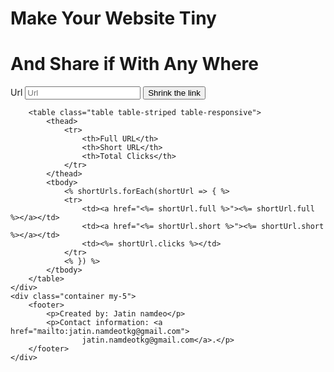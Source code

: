 <!DOCTYPE html>
<html lang="en">

<head>
    <meta charset="UTF-8">
    <meta name="viewport" content="width=device-width, initial-scale=1.0">
    <meta http-equiv="X-UA-Compatible" content="ie=edge">
    <link rel="stylesheet" href="https://stackpath.bootstrapcdn.com/bootstrap/4.4.1/css/bootstrap.min.css"
        integrity="sha384-Vkoo8x4CGsO3+Hhxv8T/Q5PaXtkKtu6ug5TOeNV6gBiFeWPGFN9MuhOf23Q9Ifjh" crossorigin="anonymous">
    <title>Website Link Shortner || Pappu Kumar</title>
</head>

<body>
    <div class="container">
        <h1>Make Your Website Tiny</h1>
        <h1>And Share if With Any Where</h1>
        <form action="/shortUrls" method="POST" class="my-4 form-inline">
            <label for="fullUrl" class="sr-only">Url</label>
            <input required placeholder="Url" type="url" name="fullUrl" id="fullUrl" class="form-control col mr-2">
            <button class="btn btn-primary" type="submit">Shrink the link</button>
        </form>

        <table class="table table-striped table-responsive">
            <thead>
                <tr>
                    <th>Full URL</th>
                    <th>Short URL</th>
                    <th>Total Clicks</th>
                </tr>
            </thead>
            <tbody>
                <% shortUrls.forEach(shortUrl => { %>
                <tr>
                    <td><a href="<%= shortUrl.full %>"><%= shortUrl.full %></a></td>
                    <td><a href="<%= shortUrl.short %>"><%= shortUrl.short %></a></td>
                    <td><%= shortUrl.clicks %></td>
                </tr>
                <% }) %>
            </tbody>
        </table>
    </div>
    <div class="container my-5">
        <footer>
            <p>Created by: Jatin namdeo</p>
            <p>Contact information: <a href="mailto:jatin.namdeotkg@gmail.com">
                    jatin.namdeotkg@gmail.com</a>.</p>
        </footer>
    </div>
</body>

</html>
